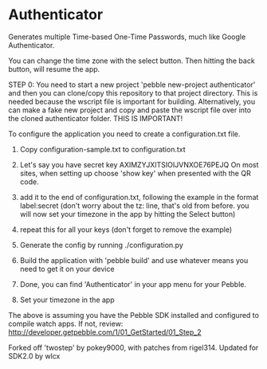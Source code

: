 Authenticator
=============

Generates multiple Time-based One-Time Passwords, much like Google Authenticator.

You can change the time zone with the select button.  Then hitting the back button, will resume the app.

STEP 0: You need to start a new project 'pebble new-project authenticator' and then you can clone/copy this repository to that project directory.  This is needed because the wscript file is important for building. Alternatively, you can make a fake new project and copy and paste the wscript file over into the cloned authenticator folder. THIS IS IMPORTANT!

To configure the application you need to create a configuration.txt file.

1. Copy configuration-sample.txt to configuration.txt

2. Let's say you have secret key AXIMZYJXITSIOIJVNXOE76PEJQ 
On most sites, when setting up choose 'show key' when presented with the QR code.

3. add it to the end of configuration.txt, following the example in the format 
label:secret
(don't worry about the tz: line, that's old from before. you will now set your timezone in the app by hitting the Select button)

4. repeat this for all your keys (don't forget to remove the example)

5. Generate the config by running ./configuration.py

6. Build the application with 'pebble build' and use whatever means you need to get it on your device

7. Done, you can find 'Authenticator' in your app menu for your Pebble.

8. Set your timezone in the app

The above is assuming you have the Pebble SDK installed and configured to compile watch apps.
If not, review: http://developer.getpebble.com/1/01_GetStarted/01_Step_2

Forked off 'twostep' by pokey9000, with patches from rigel314. Updated for SDK2.0 by wlcx
